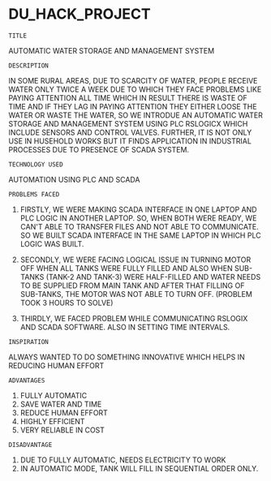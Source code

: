 # DU_HACK_PROJECT

``TITLE``

AUTOMATIC WATER STORAGE AND MANAGEMENT SYSTEM

``DESCRIPTION``

IN SOME RURAL AREAS, DUE TO SCARCITY OF WATER, PEOPLE RECEIVE WATER ONLY TWICE A WEEK DUE TO WHICH THEY FACE PROBLEMS LIKE PAYING ATTENTION
ALL TIME WHICH IN RESULT THERE IS WASTE OF TIME AND IF THEY LAG IN PAYING ATTENTION THEY EITHER LOOSE THE WATER OR WASTE THE WATER, SO WE INTRODUE AN AUTOMATIC WATER STORAGE
AND MANAGEMENT SYSTEM USING PLC RSLOGICX WHICH INCLUDE SENSORS AND CONTROL VALVES. FURTHER, IT IS NOT ONLY USE IN HUSEHOLD WORKS BUT IT FINDS APPLICATION IN INDUSTRIAL PROCESSES 
DUE TO PRESENCE OF SCADA SYSTEM.

``TECHNOLOGY USED``

AUTOMATION USING PLC AND SCADA

``PROBLEMS FACED`` 
1) FIRSTLY, WE WERE MAKING SCADA INTERFACE IN ONE LAPTOP AND PLC LOGIC IN ANOTHER LAPTOP. SO, WHEN BOTH WERE READY, WE CAN'T ABLE TO TRANSFER FILES AND NOT ABLE TO COMMUNICATE.
SO WE BUILT SCADA INTERFACE IN THE SAME LAPTOP IN WHICH PLC LOGIC WAS BUILT.

2) SECONDLY, WE WERE FACING LOGICAL ISSUE IN TURNING MOTOR OFF WHEN ALL TANKS WERE FULLY FILLED AND ALSO WHEN SUB-TANKS (TANK-2 AND TANK-3) WERE HALF-FILLED AND WATER NEEDS TO BE SUPPLIED
FROM MAIN TANK AND AFTER THAT FILLING OF SUB-TANKS, THE MOTOR WAS NOT ABLE TO TURN OFF. (PROBLEM TOOK 3 HOURS TO SOLVE)

3) THIRDLY, WE FACED PROBLEM WHILE COMMUNICATING RSLOGIX AND SCADA SOFTWARE. ALSO IN SETTING TIME INTERVALS.

``INSPIRATION``

ALWAYS WANTED TO DO SOMETHING INNOVATIVE WHICH HELPS IN REDUCING HUMAN EFFORT 

``ADVANTAGES``
1) FULLY AUTOMATIC
2) SAVE WATER AND TIME
3) REDUCE HUMAN EFFORT
4) HIGHLY EFFICIENT
5) VERY RELIABLE IN COST

``DISADVANTAGE``
1) DUE TO FULLY AUTOMATIC, NEEDS ELECTRICITY TO WORK 
2) IN AUTOMATIC MODE, TANK WILL FILL IN SEQUENTIAL ORDER ONLY.



